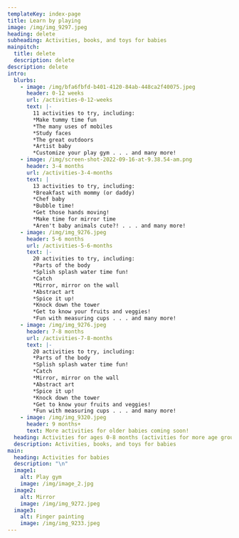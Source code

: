 ```yaml
---
templateKey: index-page
title: Learn by playing
image: /img/img_9297.jpeg
heading: delete
subheading: Activities, books, and toys for babies
mainpitch:
  title: delete
  description: delete
description: delete
intro:
  blurbs:
    - image: /img/bfa6fbfd-b401-4120-84ab-448ca2f40075.jpeg
      header: 0-12 weeks
      url: /activities-0-12-weeks
      text: |-
        11 activities to try, including:
        *Make tummy time fun 
        *The many uses of mobiles
        *Study faces
        *The great outdoors
        *Artist baby
        *Customize your play gym . . . and many more!
    - image: /img/screen-shot-2022-09-16-at-9.38.54-am.png
      header: 3-4 months
      url: /activities-3-4-months
      text: |
        13 activities to try, including:
        *Breakfast with mommy (or daddy) 
        *Chef baby
        *Bubble time!
        *Get those hands moving!
        *Make time for mirror time
        *Aren't baby animals cute?! . . . and many more!
    - image: /img/img_9276.jpeg
      header: 5-6 months
      url: /activities-5-6-months
      text: |-
        20 activities to try, including:
        *Parts of the body 
        *Splish splash water time fun!
        *Catch
        *Mirror, mirror on the wall
        *Abstract art
        *Spice it up!
        *Knock down the tower
        *Get to know your fruits and veggies!
        *Fun with measuring cups . . . and many more!
    - image: /img/img_9276.jpeg
      header: 7-8 months
      url: /activities-7-8-months
      text: |-
        20 activities to try, including:
        *Parts of the body 
        *Splish splash water time fun!
        *Catch
        *Mirror, mirror on the wall
        *Abstract art
        *Spice it up!
        *Knock down the tower
        *Get to know your fruits and veggies!
        *Fun with measuring cups . . . and many more!
    - image: /img/img_9320.jpeg
      header: 9 months+
      text: More activities for older babies coming soon!
  heading: Activities for ages 0-8 months (activities for more age groups coming soon!)
  description: Activities, books, and toys for babies
main:
  heading: Activities for babies
  description: "\n"
  image1:
    alt: Play gym
    image: /img/image_2.jpg
  image2:
    alt: Mirror
    image: /img/img_9272.jpeg
  image3:
    alt: Finger painting
    image: /img/img_9233.jpeg
---
```

